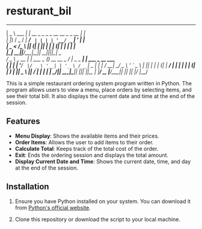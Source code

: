# resturant_bil
   ____           _                              _                           
  |  _ \ ___  ___| |_ __ _ _   _ _ __ __ _ _ __ | |_                         
  | |_) / _ \/ __| __/ _` | | | | '__/ _` | '_ \| __|                        
  |  _ <  __/\__ \ || (_| | |_| | | | (_| | | | | |_                         
  |_| \_\___||___/\__\__,_|\__,_|_|  \__,_|_|_|_|\__|      _                 
 / _ \ _ __ __| | ___ _ __(_)_ __   __ _  / ___| _   _ ___| |_ ___ _ __ ___  
| | | | '__/ _` |/ _ \ '__| | '_ \ / _` | \___ \| | | / __| __/ _ \ '_ ` _ \ 
| |_| | | | (_| |  __/ |  | | | | | (_| |  ___) | |_| \__ \ ||  __/ | | | | |
 \___/|_|  \__,_|\___|_|  |_|_| |_|\__, | |____/ \__, |___/\__\___|_| |_| |_|
                                   |___/         |___/                       

This is a simple restaurant ordering system program written in Python. The program allows users to view a menu, place orders by selecting items, and see their total bill. It also displays the current date and time at the end of the session.

## Features

- **Menu Display**: Shows the available items and their prices.
- **Order Items**: Allows the user to add items to their order.
- **Calculate Total**: Keeps track of the total cost of the order.
- **Exit**: Ends the ordering session and displays the total amount.
- **Display Current Date and Time**: Shows the current date, time, and day at the end of the session.

## Installation

1. Ensure you have Python installed on your system. You can download it from [Python's official website](https://www.python.org/).

2. Clone this repository or download the script to your local machine.


